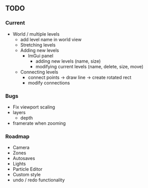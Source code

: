 
## TODO

### Current
- World / multiple levels
  - add level name in world view
  - Stretching levels
  - Adding new levels
    - ImGui panel
      - adding new levels (name, size)
      - modifying current levels (name, delete, size, move)
  - Connecting levels
    - connect points -> draw line -> create rotated rect
    - modify connections

### Bugs
- Fix viewport scaling
- layers
  - depth
- framerate when zooming

### Roadmap
- Camera
- Zones
- Autosaves
- Lights
- Particle Editor
- Custom style
- undo / redo functionality
